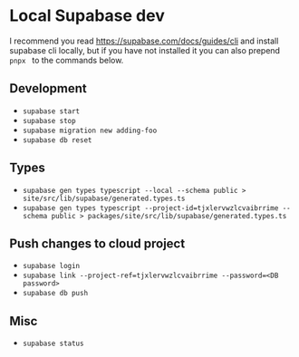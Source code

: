 # Local Supabase dev

I recommend you read https://supabase.com/docs/guides/cli and install supabase cli locally, but if you have not installed it you can also prepend `pnpx ` to the commands below.

## Development

- `supabase start`
- `supabase stop`
- `supabase migration new adding-foo`
- `supabase db reset`

## Types

- `supabase gen types typescript --local --schema public > site/src/lib/supabase/generated.types.ts`
- `supabase gen types typescript --project-id=tjxlervwzlcvaibrrime --schema public > packages/site/src/lib/supabase/generated.types.ts`

## Push changes to cloud project

- `supabase login`
- `supabase link --project-ref=tjxlervwzlcvaibrrime --password=<DB password>`
- `supabase db push`

## Misc

- `supabase status`
